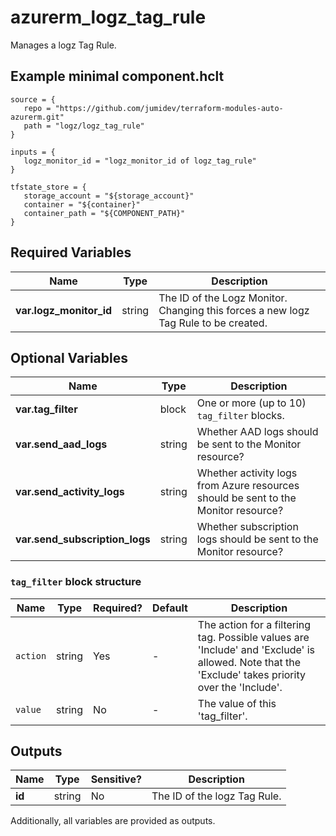 # azurerm_logz_tag_rule

Manages a logz Tag Rule.

## Example minimal component.hclt

```hcl
source = {
   repo = "https://github.com/jumidev/terraform-modules-auto-azurerm.git" 
   path = "logz/logz_tag_rule" 
}

inputs = {
   logz_monitor_id = "logz_monitor_id of logz_tag_rule" 
}

tfstate_store = {
   storage_account = "${storage_account}" 
   container = "${container}" 
   container_path = "${COMPONENT_PATH}" 
}

```

## Required Variables

| Name | Type |  Description |
| ---- | --------- |  ----------- |
| **var.logz_monitor_id** | string |  The ID of the Logz Monitor. Changing this forces a new logz Tag Rule to be created. | 

## Optional Variables

| Name | Type |  Description |
| ---- | --------- |  ----------- |
| **var.tag_filter** | block |  One or more (up to 10) `tag_filter` blocks. | 
| **var.send_aad_logs** | string |  Whether AAD logs should be sent to the Monitor resource? | 
| **var.send_activity_logs** | string |  Whether activity logs from Azure resources should be sent to the Monitor resource? | 
| **var.send_subscription_logs** | string |  Whether subscription logs should be sent to the Monitor resource? | 

### `tag_filter` block structure

| Name | Type | Required? | Default | Description |
| ---- | ---- | --------- | ------- | ----------- |
| `action` | string | Yes | - | The action for a filtering tag. Possible values are 'Include' and 'Exclude' is allowed. Note that the 'Exclude' takes priority over the 'Include'. |
| `value` | string | No | - | The value of this 'tag_filter'. |



## Outputs

| Name | Type | Sensitive? | Description |
| ---- | ---- | --------- | --------- |
| **id** | string | No  | The ID of the logz Tag Rule. | 

Additionally, all variables are provided as outputs.
